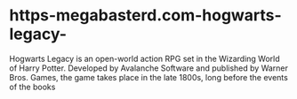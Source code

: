 # https-megabasterd.com-hogwarts-legacy-
Hogwarts Legacy is an open-world action RPG set in the Wizarding World of Harry Potter. Developed by Avalanche Software and published by Warner Bros. Games, the game takes place in the late 1800s, long before the events of the books

